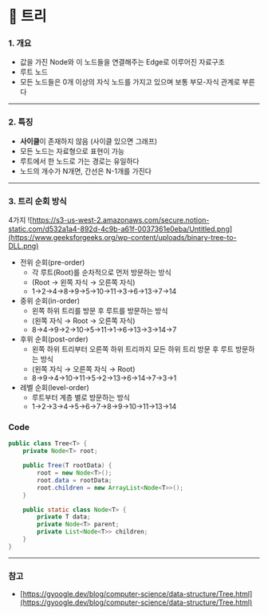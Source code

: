 # 📌 트리
### 1. 개요

- 값을 가진 Node와 이 노드들을 연결해주는 Edge로 이루어진 자료구조
- 루트 노드
- 모든 노드들은 0개 이상의 자식 노드를 가지고 있으며 보통 부모-자식 관계로 부른다

---

### 2. 특징

- **사이클**이 존재하지 않음 (사이클 있으면 그래프)
- 모든 노드는 자료형으로 표현이 가능
- 루트에서 한 노드로 가는 경로는 유일하다
- 노드의 개수가 N개면, 간선은 N-1개를 가진다

---

### 3. 트리 순회 방식

4가지
![https://s3-us-west-2.amazonaws.com/secure.notion-static.com/d532a1a4-892d-4c9b-a61f-0037361e0eba/Untitled.png](https://www.geeksforgeeks.org/wp-content/uploads/binary-tree-to-DLL.png)
- 전위 순회(pre-order)
    - 각 루트(Root)를 순차적으로 먼저 방문하는 방식
    - (Root → 왼쪽 자식 → 오른쪽 자식)
    - 1→2→4→8→9→5→10→11→3→6→13→7→14
- 중위 순회(in-order)
    - 왼쪽 하위 트리를 방문 후 루트를 방문하는 방식
    - (왼쪽 자식 → Root → 오른쪽 자식)
    - 8→4→9→2→10→5→11→1→6→13→3→14→7
- 후위 순회(post-order)
    - 왼쪽 하위 트리부터 오른쪽 하위 트리까지 모든 하위 트리 방문 후 루트 방문하는 방식
    - (왼쪽 자식 → 오른쪽 자식 → Root)
    - 8→9→4→10→11→5→2→13→6→14→7→3→1
- 레벨 순회(level-order)
    - 루트부터 계층 별로 방문하는 방식
    - 1→2→3→4→5→6→7→8→9→10→11→13→14

### **Code**

```java
public class Tree<T> {
    private Node<T> root;

    public Tree(T rootData) {
        root = new Node<T>();
        root.data = rootData;
        root.children = new ArrayList<Node<T>>();
    }

    public static class Node<T> {
        private T data;
        private Node<T> parent;
        private List<Node<T>> children;
    }
}
```

---

### 참고

- [https://gyoogle.dev/blog/computer-science/data-structure/Tree.html](https://gyoogle.dev/blog/computer-science/data-structure/Tree.html)
